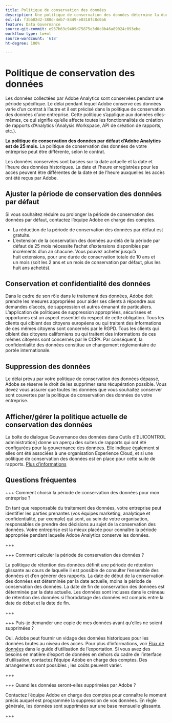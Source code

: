 ```yaml
---
title: Politique de conservation des données
description: Une politique de conservation des données détermine la durée pendant laquelle Adobe stocke vos données.
exl-id: f3bb02d2-380d-4eb7-8449-e0318fc8c0a6
feature: Data Governance
source-git-commit: e937b63c9409d75875e3d0c8b46a89024c093ebe
workflow-type: tm+mt
source-wordcount: '618'
ht-degree: 100%

---
```


# Politique de conservation des données

Les données collectées par Adobe Analytics sont conservées pendant une période spécifique. Le délai pendant lequel Adobe conserve ces données varie d’un contrat à l’autre et il est précisé dans la politique de conservation des données d’une entreprise. Cette politique s’applique aux données elles-mêmes, ce qui signifie qu’elle affecte toutes les fonctionnalités de création de rapports d’Analytics (Analysis Workspace, API de création de rapports, etc.).

**La politique de conservation des données par défaut d’Adobe Analytics est de 25 mois.** La politique de conservation des données de votre entreprise peut être différente, selon le contrat.

Les données conservées sont basées sur la date actuelle et la date et l’heure des données historiques. La date et l’heure enregistrées pour les accès peuvent être différentes de la date et de l’heure auxquelles les accès ont été reçus par Adobe.

## Ajuster la période de conservation des données par défaut

Si vous souhaitez réduire ou prolonger la période de conservation des données par défaut, contactez l’équipe Adobe en charge des comptes.

* La réduction de la période de conservation des données par défaut est gratuite.
* L’extension de la conservation des données au-delà de la période par défaut de 25 mois nécessite l’achat d’extensions disponibles par incréments d’un an chacune. Vous pouvez acheter jusqu’à huit extensions, pour une durée de conservation totale de 10 ans et un mois (soit les 2 ans et un mois de conservation par défaut, plus les huit ans achetés).

## Conservation et confidentialité des données

Dans le cadre de son rôle dans le traitement des données, Adobe doit prendre les mesures appropriées pour aider ses clients à répondre aux demandes d’accès, de suppression et autres émanant de particuliers. L’application de politiques de suppression appropriées, sécurisées et opportunes est un aspect essentiel du respect de cette obligation. Tous les clients qui ciblent des citoyens européens ou qui traitent des informations de ces mêmes citoyens sont concernés par le RGPD. Tous les clients qui ciblent des citoyens californiens ou qui traitent des informations de ces mêmes citoyens sont concernés par le CCPA. Par conséquent, la confidentialité des données constitue un changement réglementaire de portée internationale.

## Suppression des données

Le délai prévu par votre politique de conservation des données dépassé, Adobe se réserve le droit de les supprimer sans récupération possible. Vous devez vous assurer que toutes les données que vous souhaitez conserver sont couvertes par la politique de conservation des données de votre entreprise.

## Afficher/gérer la politique actuelle de conservation des données

La boîte de dialogue Gouvernance des données dans Outils d’[!UICONTROL administration] donne un aperçu des suites de rapports qui ont été configurées pour la gouvernance des données. Elle indique également si elles ont été associées à une organisation Experience Cloud, et si une politique de conservation des données est en place pour cette suite de rapports. [Plus d’informations](/help/admin/admin/c-data-governance/an-gdpr-workflow.md)

## Questions fréquentes

+++ Comment choisir la période de conservation des données pour mon entreprise ?

En tant que responsable du traitement des données, votre entreprise peut identifier les parties prenantes (vos équipes marketing, analytique et confidentialité, par exemple) qui sont, au sein de votre organisation, responsables de prendre des décisions au sujet de la conservation des données. Votre entreprise est la mieux placée pour connaître la période appropriée pendant laquelle Adobe Analytics conserve les données.

+++

+++ Comment calculer la période de conservation des données ?

La politique de rétention des données définit une période de rétention glissante au cours de laquelle il est possible de consulter l’ensemble des données et d’en générer des rapports. La date de début de la conservation des données est déterminée par la date actuelle, moins la période de conservation des données. La date de fin de conservation des données est déterminée par la date actuelle. Les données sont incluses dans le créneau de rétention des données si l’horodatage des données est compris entre la date de début et la date de fin.

+++

+++ Puis-je demander une copie de mes données avant qu’elles ne soient supprimées ?

Oui. Adobe peut fournir un vidage des données historiques pour les données brutes au niveau des accès. Pour plus d’informations, voir [Flux de données](/help/export/analytics-data-feed/data-feed-overview.md) dans le guide d’utilisation de l’exportation. Si vous avez des besoins en matière d’export de données en dehors du cadre de l’interface d’utilisation, contactez l’équipe Adobe en charge des comptes. Des arrangements sont possibles ; les coûts peuvent varier.

+++

+++ Quand les données seront-elles supprimées par Adobe ?

Contactez l’équipe Adobe en charge des comptes pour connaître le moment précis auquel est programmée la suppression de vos données. En règle générale, les données sont supprimées sur une base mensuelle glissante.

+++

